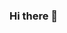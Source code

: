 ### Hi there 👋

<!--
**codewithvirendra/codewithvirendra** is a ✨ _special_ ✨ repository because its `README.md` (this file) appears on your GitHub profile.

Here are some ideas to get you started:

- 🔭 I’m currently working on projet  for lung disease detection using ML
- 🌱 I’m currently learning ...
- 👯 I’m looking to collaborate on ...
- 🤔 I’m looking for help with ... how to train ML model for this project
- 💬 Ask me about ...
- 📫 How to reach me: ... 
- 😄 Pronouns: ...
- ⚡ Fun fact: ...
-->
